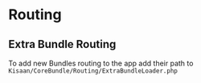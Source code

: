 # Routing

## Extra Bundle Routing

To add new Bundles routing to the app add their path to `Kisaan/CoreBundle/Routing/ExtraBundleLoader.php`
